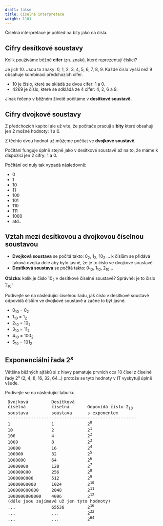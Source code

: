 ```yaml
---
draft: false
title: Číselná interpretace
weight: 1101
---
```


Číselná interpretace je pohled na bity jako na čísla.  

## Cifry desítkové soustavy
Kolik používáme běžně **cifer** tzn. znaků, které reprezentují číslici?

Je jich 10. Jsou to znaky: 0, 1, 2, 3, 4, 5, 6, 7, 8, 9. Každé číslo vyšší než 9 obsahuje kombinaci předchozích cifer.

- 10 je číslo, které se skládá ze dvou cifer: 1 a 0.
- 4269 je číslo, které se sdkládá ze 4 cifer: 4, 2, 6 a 9.

Jinak řečeno v běžném životě počítáme v **desítkové soustavě**.

## Cifry dvojkové soustavy

Z předchozích kapitol ale už víte, že počítače pracují s **bity** které obsahují jen 2 možné hodnoty: 1 a 0.

Z těchto dvou hodnot už můžeme počítat ve **dvojkové soustavě**.

Počítání funguje úplně stejně jako v desítkové soustavě až na to, že máme k dispozici jen 2 cifry: 1 a 0.

Počítání od nuly tak vypadá následovně: 
- 0
- 1
- 10
- 11
- 100
- 101
- 110
- 111
- 1000
- atd..

## Vztah mezi desítkovou a dvojkovou číselnou soustavou

- **Dvojková soustava** se počítá takto: 0<sub>2</sub>, 1<sub>2</sub>, 10<sub>2</sub> … k číslům se přidává taková dvojka dole aby bylo jasné, že je to číslo ve dvojkové soustavě.
- **Desítková soustava** se počítá takto: 0<sub>10</sub>, 1<sub>10</sub>, 2<sub>10</sub>…

**Otázka**: kolik je číslo 10<sub>2</sub> v desítkové číselné soustavě?
Správně: je to číslo 2<sub>10</sub>!

Podívejte se na následující číselnou řadu, jak číslo v desítkové soustavě odpovídá číslům ve dvojkové soustavě a začne to být jasné.

- 0<sub>10</sub> = 0<sub>2</sub>
- 1<sub>10</sub> = 1<sub>2</sub>
- 2<sub>10</sub> = 10<sub>2</sub>
- 3<sub>10</sub> = 11<sub>2</sub>
- 4<sub>10</sub> = 100<sub>2</sub>
- 5<sub>10</sub> = 101<sub>2</sub>

## Exponenciální řada 2<sup>x</sup>

Většina běžných ajťáků si z hlavy pamatuje prvních cca 10 čísel z číselné řady 2<sup>x</sup> (2, 4, 8, 16, 32, 64…) protože se tyto hodnoty v IT vyskytují úplně všude. 

Podívejte se na následující tabulku.

<pre>
 Dvojková         Desítková  
 číselná          číselná       Odpovídá číslu 2<sub>10</sub>
 soustava         soustava      s exponentem
 --------------------------------------------------
 1                1             2<sup>0</sup>
 10               2             2<sup>1</sup>
 100              4             2<sup>2</sup>
 1000             8             2<sup>3</sup>
 10000            16            2<sup>4</sup>
 100000           32            2<sup>5</sup>
 1000000          64            2<sup>6</sup>
 10000000         128           2<sup>7</sup>
 100000000        256           2<sup>8</sup>
 1000000000       512           2<sup>9</sup>
 10000000000      1024          2<sup>10</sup>
 100000000000     2048          2<sup>11</sup>
 1000000000000    4096          2<sup>12</sup>
 (dále jsou zajímavé už jen tyto hodnoty)
 ...              65536         2<sup>16</sup>
 ...              ...           2<sup>32</sup>
 ...              ...           2<sup>64</sup>
 
</pre>